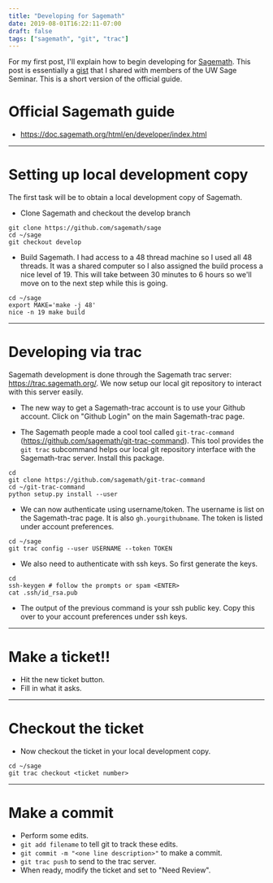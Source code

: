 ```yaml
---
title: "Developing for Sagemath"
date: 2019-08-01T16:22:11-07:00
draft: false
tags: ["sagemath", "git", "trac"]
---
```


For my first post, I'll explain how to begin developing for
[Sagemath](http://sagemath.org). This post is essentially a
[gist](https://gist.github.com/kevinywlui/6c494f8dbbb2c667d07fc101e8d3b19c/)
that I shared with members of the UW Sage Seminar. This is a short version of
the official guide.

# Official Sagemath guide

- https://doc.sagemath.org/html/en/developer/index.html

---

# Setting up local development copy

The first task will be to obtain a local development copy of Sagemath.

- Clone Sagemath and checkout the develop branch

```
git clone https://github.com/sagemath/sage
cd ~/sage
git checkout develop
```

- Build Sagemath. I had access to a 48 thread machine so I used all 48 threads.
  It was a shared computer so I also assigned the build process a nice level of
  19\. This will take between 30 minutes to 6 hours so we'll move on to the next
  step while this is going.

```
cd ~/sage
export MAKE='make -j 48'
nice -n 19 make build
```

---

# Developing via trac

Sagemath development is done through the Sagemath trac server:
<https://trac.sagemath.org/>. We now setup our local git repository to interact
with this server easily.

- The new way to get a Sagemath-trac account is to use your Github account.
  Click on "Github Login" on the main Sagemath-trac page.

- The Sagemath people made a cool tool called `git-trac-command`
  (<https://github.com/sagemath/git-trac-command>). This tool provides the `git
  trac` subcommand helps our local git repository interface with the
  Sagemath-trac server. Install this package.

```
cd
git clone https://github.com/sagemath/git-trac-command
cd ~/git-trac-command
python setup.py install --user
``` 

- We can now authenticate using username/token. The username is list on the
  Sagemath-trac page. It is also `gh.yourgithubname`. The token is listed under
  account preferences.

```
cd ~/sage
git trac config --user USERNAME --token TOKEN
```

- We also need to authenticate with ssh keys. So first generate the keys.

```
cd
ssh-keygen # follow the prompts or spam <ENTER>
cat .ssh/id_rsa.pub
```

- The output of the previous command is your ssh public key. Copy this over to
  your account preferences under ssh keys.

---

# Make a ticket!!

- Hit the new ticket button.
- Fill in what it asks.

---

# Checkout the ticket

- Now checkout the ticket in your local development copy.

```
cd ~/sage
git trac checkout <ticket number>
```

---

# Make a commit

- Perform some edits.
- `git add filename` to tell git to track these edits.
- `git commit -m "<one line description>"` to make a commit.
- `git trac push` to send to the trac server.
- When ready, modify the ticket and set to "Need Review".
